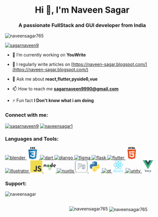 <h1 align="center">Hi 👋, I'm Naveen Sagar</h1>
<h3 align="center">A passionate FullStack and GUI developer from India</h3>

<p align="left"> <img src="https://komarev.com/ghpvc/?username=naveensagar765&label=Profile%20views&color=0e75b6&style=flat" alt="naveensagar765" /> </p>

<p align="left"> <a href="https://twitter.com/sagarnaveen9" target="blank"><img src="https://img.shields.io/twitter/follow/sagarnaveen9?logo=twitter&style=for-the-badge" alt="sagarnaveen9" /></a> </p>

- 🔭 I’m currently working on **YouWrite**

- 📝 I regularly write articles on [https://naveen-sagar.blogspot.com/](https://naveen-sagar.blogspot.com/)

- 💬 Ask me about **react,flutter,pyside6,vue**

- 📫 How to reach me **sagarnaveen9990@gmail.com**

- ⚡ Fun fact **I Don't know what i am doing**

<h3 align="left">Connect with me:</h3>
<p align="left">
<a href="https://x.com/sagarnaveen9" target="blank"><img align="center" src="https://uxwing.com/wp-content/themes/uxwing/download/brands-and-social-media/x-social-media-black-icon.svg" alt="sagarnaveen9" height="30" width="40" /></a>
<a href="https://www.youtube.com/@naveensagar1" target="blank"><img align="center" src="https://raw.githubusercontent.com/rahuldkjain/github-profile-readme-generator/master/src/images/icons/Social/youtube.svg" alt="naveensagar1" height="30" width="40" /></a>
</p>

<h3 align="left">Languages and Tools:</h3>
<p align="left"> <a href="https://www.blender.org/" target="_blank" rel="noreferrer"> <img src="https://download.blender.org/branding/community/blender_community_badge_white.svg" alt="blender" width="40" height="40"/> </a> <a href="https://www.w3schools.com/css/" target="_blank" rel="noreferrer"> <img src="https://raw.githubusercontent.com/devicons/devicon/master/icons/css3/css3-original-wordmark.svg" alt="css3" width="40" height="40"/> </a> <a href="https://dart.dev" target="_blank" rel="noreferrer"> <img src="https://www.vectorlogo.zone/logos/dartlang/dartlang-icon.svg" alt="dart" width="40" height="40"/> </a> <a href="https://www.djangoproject.com/" target="_blank" rel="noreferrer"> <img src="https://cdn.worldvectorlogo.com/logos/django.svg" alt="django" width="40" height="40"/> </a> <a href="https://www.figma.com/" target="_blank" rel="noreferrer"> <img src="https://www.vectorlogo.zone/logos/figma/figma-icon.svg" alt="figma" width="40" height="40"/> </a> <a href="https://flask.palletsprojects.com/" target="_blank" rel="noreferrer"> <img src="https://www.vectorlogo.zone/logos/pocoo_flask/pocoo_flask-icon.svg" alt="flask" width="40" height="40"/> </a> <a href="https://flutter.dev" target="_blank" rel="noreferrer"> <img src="https://www.vectorlogo.zone/logos/flutterio/flutterio-icon.svg" alt="flutter" width="40" height="40"/> </a> <a href="https://www.w3.org/html/" target="_blank" rel="noreferrer"> <img src="https://raw.githubusercontent.com/devicons/devicon/master/icons/html5/html5-original-wordmark.svg" alt="html5" width="40" height="40"/> </a> <a href="https://www.adobe.com/in/products/illustrator.html" target="_blank" rel="noreferrer"> <img src="https://www.vectorlogo.zone/logos/adobe_illustrator/adobe_illustrator-icon.svg" alt="illustrator" width="40" height="40"/> </a> <a href="https://developer.mozilla.org/en-US/docs/Web/JavaScript" target="_blank" rel="noreferrer"> <img src="https://raw.githubusercontent.com/devicons/devicon/master/icons/javascript/javascript-original.svg" alt="javascript" width="40" height="40"/> </a> <a href="https://nodejs.org" target="_blank" rel="noreferrer"> <img src="https://raw.githubusercontent.com/devicons/devicon/master/icons/nodejs/nodejs-original-wordmark.svg" alt="nodejs" width="40" height="40"/> </a> <a href="https://nuxtjs.org/" target="_blank" rel="noreferrer"> <img src="https://www.vectorlogo.zone/logos/nuxtjs/nuxtjs-icon.svg" alt="nuxtjs" width="40" height="40"/> </a> <a href="https://www.photoshop.com/en" target="_blank" rel="noreferrer"> <img src="https://raw.githubusercontent.com/devicons/devicon/master/icons/photoshop/photoshop-line.svg" alt="photoshop" width="40" height="40"/> </a> <a href="https://www.python.org" target="_blank" rel="noreferrer"> <img src="https://raw.githubusercontent.com/devicons/devicon/master/icons/python/python-original.svg" alt="python" width="40" height="40"/> </a> <a href="https://www.qt.io/" target="_blank" rel="noreferrer"> <img src="https://upload.wikimedia.org/wikipedia/commons/0/0b/Qt_logo_2016.svg" alt="qt" width="40" height="40"/> </a> <a href="https://reactjs.org/" target="_blank" rel="noreferrer"> <img src="https://raw.githubusercontent.com/devicons/devicon/master/icons/react/react-original-wordmark.svg" alt="react" width="40" height="40"/> </a> <a href="https://unity.com/" target="_blank" rel="noreferrer"> <img src="https://www.vectorlogo.zone/logos/unity3d/unity3d-icon.svg" alt="unity" width="40" height="40"/> </a> <a href="https://vuejs.org/" target="_blank" rel="noreferrer"> <img src="https://raw.githubusercontent.com/devicons/devicon/master/icons/vuejs/vuejs-original-wordmark.svg" alt="vuejs" width="40" height="40"/> </a> </p>

<h3 align="left">Support:</h3>
<p><a href="https://ko-fi.com/naveensagar"> <img align="left" src="https://cdn.ko-fi.com/cdn/kofi3.png?v=3" height="50" width="210" alt="naveensagar" /></a></p><br><br>

<p><img align="left" src="https://github-readme-stats.vercel.app/api/top-langs?username=naveensagar765&show_icons=true&locale=en&layout=compact" alt="naveensagar765" /></p>

<p>&nbsp;<img align="center" src="https://github-readme-stats.vercel.app/api?username=naveensagar765&show_icons=true&locale=en" alt="naveensagar765" /></p>
